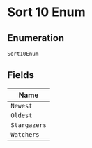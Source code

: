 
# Sort 10 Enum

## Enumeration

`Sort10Enum`

## Fields

| Name |
|  --- |
| `Newest` |
| `Oldest` |
| `Stargazers` |
| `Watchers` |

